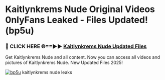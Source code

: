 # Kaitlynkrems Nude Original Videos 0nlyFans Leaked - Files Updated! (bp5u)

<h3>🔴 CLICK HERE 🌐==►► <a href="https://tinyurl.com/yrmya6cz" rel="nofollow">Kaitlynkrems Nude Updated Files</a></h3>

Get Kaitlynkrems Nude and all content. Now you can access all videos and pictures of Kaitlynkrems Nude. New Updated Files 2025!

[![bp5u](https://i.imgur.com/FMdXYCs.gif)](https://tinyurl.com/yrmya6cz)
kaitlynkrems nude leaks